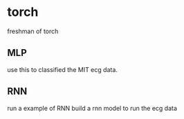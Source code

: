 # torch
freshman of torch
## MLP 
use this to classified the MIT ecg data.
## RNN
run a example of RNN
build a rnn model to run the ecg data
